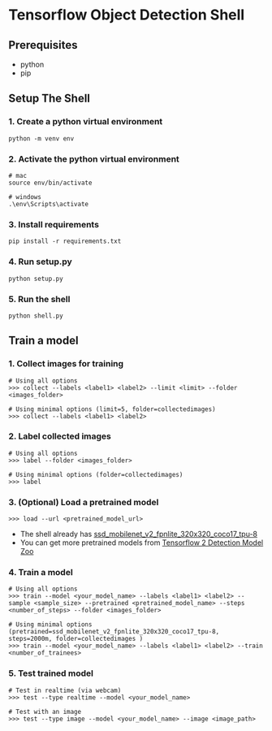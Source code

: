# Tensorflow Object Detection Shell

## Prerequisites
- python
- pip

## Setup The Shell

### 1. Create a python virtual environment
``` 
python -m venv env
```

### 2. Activate the python virtual environment
```
# mac
source env/bin/activate
```
```
# windows
.\env\Scripts\activate
```

### 3. Install requirements
```
pip install -r requirements.txt
```

### 4. Run setup.py

```
python setup.py
```

### 5. Run the shell

```
python shell.py
```

## Train a model

### 1. Collect images for training
```
# Using all options
>>> collect --labels <label1> <label2> --limit <limit> --folder <images_folder>

# Using minimal options (limit=5, folder=collectedimages)
>>> collect --labels <label1> <label2>
```
### 2. Label collected images
```
# Using all options
>>> label --folder <images_folder>

# Using minimal options (folder=collectedimages)
>>> label
```

### 3. (Optional) Load a pretrained model
```
>>> load --url <pretrained_model_url>
```
- The shell already has [ssd_mobilenet_v2_fpnlite_320x320_coco17_tpu-8](http://download.tensorflow.org/models/object_detection/tf2/20200711/ssd_mobilenet_v2_fpnlite_320x320_coco17_tpu-8.tar.gz)
- You can get more pretrained models from [Tensorflow 2 Detection Model Zoo](https://github.com/tensorflow/models/blob/master/research/object_detection/g3doc/tf2_detection_zoo.md)

### 4. Train a model
```
# Using all options
>>> train --model <your_model_name> --labels <label1> <label2> --sample <sample_size> --pretrained <pretrained_model_name> --steps <number_of_steps> --folder <images_folder>

# Using minimal options (pretrained=ssd_mobilenet_v2_fpnlite_320x320_coco17_tpu-8, steps=2000m, folder=collectedimages )
>>> train --model <your_model_name> --labels <label1> <label2> --train <number_of_trainees>

```

### 5. Test trained model
```
# Test in realtime (via webcam)
>>> test --type realtime --model <your_model_name>

# Test with an image
>>> test --type image --model <your_model_name> --image <image_path>
```